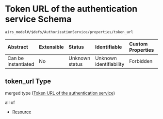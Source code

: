 # Token URL of the authentication service Schema

```txt
airs_model#/$defs/AuthorizationService/properties/token_url
```



| Abstract            | Extensible | Status         | Identifiable            | Custom Properties | Additional Properties | Access Restrictions | Defined In                                                                |
| :------------------ | :--------- | :------------- | :---------------------- | :---------------- | :-------------------- | :------------------ | :------------------------------------------------------------------------ |
| Can be instantiated | No         | Unknown status | Unknown identifiability | Forbidden         | Allowed               | none                | [model.schema.json\*](../../out/model.schema.json "open original schema") |

## token\_url Type

merged type ([Token URL of the authentication service](model-defs-authorizationservice-properties-token-url-of-the-authentication-service.md))

all of

*   [Resource](model-defs-resource.md "check type definition")
